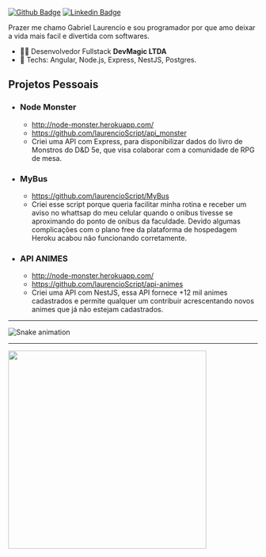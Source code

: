 [![Github Badge](https://img.shields.io/badge/-Github-000?style=flat-square&logo=Github&logoColor=white&link=https://github.com/laurencioScript)](https://github.com/laurencioScript)
[![Linkedin Badge](https://img.shields.io/badge/-LinkedIn-blue?style=flat-square&logo=Linkedin&logoColor=white&link=https://www.linkedin.com/in/gabriel-laurencio-barbosa/)](https://www.linkedin.com/in/gabriel-laurencio-barbosa/)

Prazer me chamo Gabriel Laurencio e sou programador por que amo deixar a vida mais facil e divertida com softwares.

- :office_worker: Desenvolvedor Fullstack **DevMagic LTDA**
- :blue_heart: Techs: Angular, Node.js, Express, NestJS, Postgres.

## Projetos Pessoais

- ### Node Monster
  - http://node-monster.herokuapp.com/
  - https://github.com/laurencioScript/api_monster
  - Criei uma API com Express, para disponibilizar dados do livro de Monstros do D&D 5e, que visa colaborar com a comunidade de RPG de mesa.

- ### MyBus
  - https://github.com/laurencioScript/MyBus
  - Criei esse script porque queria facilitar minha rotina e receber um aviso no whattsap do meu celular quando o onibus tivesse se aproximando do ponto de onibus da faculdade. Devido algumas complicações com o plano free da plataforma de hospedagem Heroku acabou não funcionando corretamente.

- ### API ANIMES
  - http://node-monster.herokuapp.com/
  - https://github.com/laurencioScript/api-animes
  - Criei uma API com NestJS, essa API fornece +12 mil animes cadastrados e permite qualquer um contribuir acrescentando novos animes que já não estejam cadastrados.

<hr>

![Snake animation](https://github.com/laurencioScript/laurencioScript/blob/output/github-contribution-grid-snake.svg)

<hr>

<img width="400px" align="center" src="https://github-readme-stats.vercel.app/api/top-langs/?username=laurencioScript&hide=html&layout=compact&theme=buefy" />  
